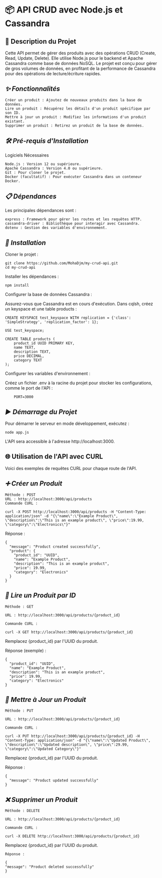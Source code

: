 # 📦 API CRUD avec Node.js et Cassandra  
## 📄 Description du Projet

Cette API permet de gérer des produits avec des opérations CRUD (Create, Read, Update, Delete). Elle utilise Node.js pour le backend et Apache Cassandra comme base de données NoSQL. Le projet est conçu pour gérer de gros volumes de données, en profitant de la performance de Cassandra pour des opérations de lecture/écriture rapides.  
## *✨ Fonctionnalités*

    Créer un produit : Ajoutez de nouveaux produits dans la base de données.
    Lire un produit : Récupérez les détails d'un produit spécifique par son ID.
    Mettre à jour un produit : Modifiez les informations d'un produit existant.
    Supprimer un produit : Retirez un produit de la base de données.

## *🛠 Pré-requis d'Installation*
Logiciels Nécessaires

    Node.js : Version 12 ou supérieure.
    Apache Cassandra : Version 4.0 ou supérieure.
    Git : Pour cloner le projet.
    Docker (facultatif) : Pour exécuter Cassandra dans un conteneur Docker.

## *📋 Dépendances*

Les principales dépendances sont :

    express : Framework pour gérer les routes et les requêtes HTTP.
    cassandra-driver : Bibliothèque pour interagir avec Cassandra.
    dotenv : Gestion des variables d'environnement.

## *🚀 Installation*

Cloner le projet :

    git clone https://github.com/MohaDjm/my-crud-api.git
    cd my-crud-api

Installer les dépendances :

    npm install

Configurer la base de données Cassandra :

Assurez-vous que Cassandra est en cours d'exécution.
Dans cqlsh, créez un keyspace et une table products :

    CREATE KEYSPACE test_keyspace WITH replication = {'class': 'SimpleStrategy', 'replication_factor': 1};

    USE test_keyspace;

    CREATE TABLE products (
        product_id UUID PRIMARY KEY,
        name TEXT,
        description TEXT,
        price DECIMAL,
        category TEXT
    );

Configurer les variables d'environnement :

Créez un fichier .env à la racine du projet pour stocker les configurations, comme le port de l'API :

        PORT=3000

## *▶️ Démarrage du Projet*

Pour démarrer le serveur en mode développement, exécutez :

    node app.js

L'API sera accessible à l'adresse http://localhost:3000.  
## 🌐 Utilisation de l'API avec CURL

Voici des exemples de requêtes CURL pour chaque route de l'API.  
## *➕ Créer un Produit*

    Méthode : POST
    URL : http://localhost:3000/api/products
    Commande CURL :

    curl -X POST http://localhost:3000/api/products -H "Content-Type: application/json" -d "{\"name\":\"Example Product\", \"description\":\"This is an example product\", \"price\":19.99, \"category\":\"Electronics\"}"

Réponse :

    {
      "message": "Product created successfully",
      "product": {
        "product_id": "UUID",
        "name": "Example Product",
        "description": "This is an example product",
        "price": 19.99,
        "category": "Electronics"
      }
    }

## *📖 Lire un Produit par ID*

    Méthode : GET

    URL : http://localhost:3000/api/products/{product_id}

    Commande CURL :

    curl -X GET http://localhost:3000/api/products/{product_id}

Remplacez {product_id} par l'UUID du produit.

Réponse (exemple) :

    {
      "product_id": "UUID",
      "name": "Example Product",
      "description": "This is an example product",
      "price": 19.99,
      "category": "Electronics"
    }

## *📝 Mettre à Jour un Produit*

    Méthode : PUT

    URL : http://localhost:3000/api/products/{product_id}

    Commande CURL :

    curl -X PUT http://localhost:3000/api/products/{product_id} -H "Content-Type: application/json" -d "{\"name\":\"Updated Product\", \"description\":\"Updated description\", \"price\":29.99, \"category\":\"Updated Category\"}"

Remplacez {product_id} par l'UUID du produit.

Réponse :

    {
      "message": "Product updated successfully"
    }

## *❌ Supprimer un Produit*

    Méthode : DELETE

    URL : http://localhost:3000/api/products/{product_id}

    Commande CURL :

    curl -X DELETE http://localhost:3000/api/products/{product_id}

Remplacez {product_id} par l'UUID du produit.

    Réponse :

    {
    "message": "Product deleted successfully"
    }
